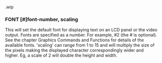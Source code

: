 .wip


### FONT [#]font-number, scaling

This will set the default font for displaying text on an LCD panel or the video output. Fonts are specified as a number. For example, #2 (the # is optional). See the chapter Graphics Commands and Functions for details of the available fonts. 'scaling' can range from 1 to 15 and will multiply the size of the pixels making the displayed character correspondingly wider and higher. Eg, a scale of 2 will double the height and width.